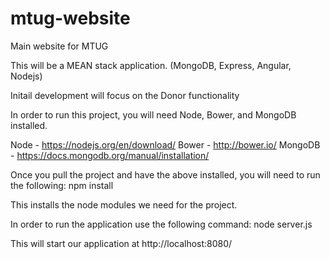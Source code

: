 # mtug-website
Main website for MTUG

This will be a MEAN stack application. (MongoDB, Express, Angular, Nodejs)

Initail development will focus on the Donor functionality

In order to run this project, you will need Node, Bower, and MongoDB installed.

Node - https://nodejs.org/en/download/
Bower - http://bower.io/
MongoDB - https://docs.mongodb.org/manual/installation/


Once you pull the project and have the above installed, you will need to run the following:
npm install

This installs the node modules we need for the project.

In order to run the application use the following command:
node server.js

This will start our application at http://localhost:8080/

